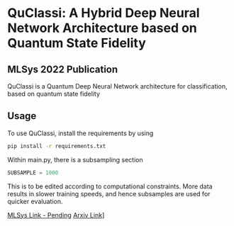 # QuClassi: A Hybrid Deep Neural Network Architecture based on Quantum State Fidelity 
## MLSys 2022 Publication

QuClassi is a Quantum Deep Neural Network architecture for classification, based on quantum state fidelity 

## Usage

To use QuClassi, install the requirements by using 
```bash
pip install -r requirements.txt
```
Within main.py, there is a subsampling section
```python
SUBSAMPLE = 1000
````
This is to be edited according to computational constraints. More data results in slower training speeds, and hence subsamples are used for quicker evaluation.

[MLSys Link - Pending]()
[Arxiv Link](https://arxiv.org/abs/2103.11307)]
